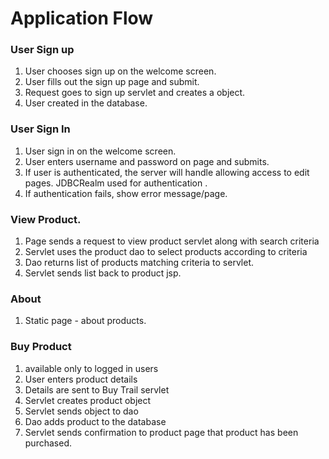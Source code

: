 # Application Flow


### User Sign up

1. User chooses sign up on the welcome screen.
1. User fills out the sign up page and submit.
1. Request goes to sign up servlet and creates a object.
1.  User created in the database.

### User Sign In

1. User  sign in on the welcome screen.
1. User enters username and password on page and submits.
1. If user is authenticated, the server will handle allowing access to edit
   pages.  JDBCRealm used for authentication .
1. If authentication fails, show error message/page.

### View Product.

1. Page sends a request to view product servlet along with search criteria
1. Servlet uses the product dao to select products according to criteria
1. Dao returns list of products matching criteria to servlet.
1. Servlet sends list back to product  jsp.


### About

1. Static page - about products.


### Buy Product
1. available only to logged in users
1. User enters product  details
1. Details are sent to Buy Trail  servlet
1. Servlet creates product  object
1. Servlet sends object to dao
1. Dao adds product to the database
1. Servlet sends confirmation to product page that product has been purchased.



